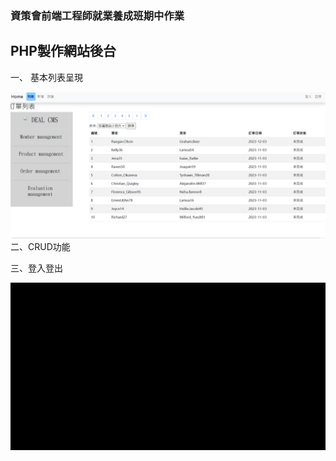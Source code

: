 ### 資策會前端工程師就業養成班期中作業  
## PHP製作網站後台  

  一、 基本列表呈現  

  ![image](https://github.com/yhn2983/php_list/blob/main/%E7%99%BB%E5%85%A5%E5%89%8D%E5%88%97%E8%A1%A8.png)
  二、CRUD功能   
  
  三、登入登出  

  ![image](https://github.com/yhn2983/php_list/blob/main/loginout.gif)
